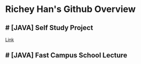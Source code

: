 # Richey Han's Github Overview
## # [JAVA] Self Study Project
[Link](https://github.com/RicheyHans/-JAVA-Self-Study-Project.git)

## # [JAVA] Fast Campus School Lecture
